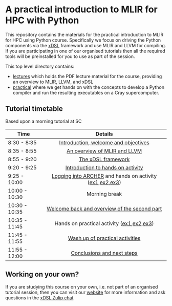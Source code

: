 # A practical introduction to MLIR for HPC with Python

This repository contains the materials for the practical introduction to MLIR for HPC using Python course. Specifically we focus on driving the Python components via the [xDSL](https://github.com/xdslproject/xdsl) framework and use MLIR and LLVM for compiling. If you are participating in one of our organised tutorials then all the required tools will be preinstalled for you to use as part of the session. 

This top level directory contains:
* [lectures](lectures) which holds the PDF lecture material for the course, providing an overview to MLIR, LLVM, and xDSL
* [practical](practical) where we get hands on with the concepts to develop a Python compiler and run the resulting executables on a Cray supercomputer.

## Tutorial timetable

Based upon a morning tutorial at SC

| Time        | Details           |
| ------------- |:-------------:|
| 8:30 - 8:35      | [Introduction, welcome and objectives](https://github.com/xdslproject/training-intro/raw/main/lectures/Welcome%20and%20overview.pdf) |
| 8:35 - 8:55      | [An overview of MLIR and LLVM](https://github.com/xdslproject/training-intro/raw/main/lectures/Introduction%20to%20MLIR%20and%20LLVM.pdf) |
| 8:55 - 9:20 | [The xDSL framework](https://github.com/xdslproject/training-intro/raw/main/lectures/The%20xDSL%20framework.pdf) |
| 9:20 - 9:25 | [Introduction to hands on activity](https://github.com/xdslproject/training-intro/raw/main/lectures/Intro%20Hands%20On.pdf) |
| 9:25 - 10:00 | [Logging into ARCHER](https://github.com/xdslproject/training-intro/blob/main/practical/general/ARCHER2.md) and hands on activity ([ex1](https://github.com/xdslproject/training-intro/tree/main/practical/one),[ex2](https://github.com/xdslproject/training-intro/tree/main/practical/two),[ex3](https://github.com/xdslproject/training-intro/tree/main/practical/three)) |
| 10:00 - 10:30 | Morning break |
| 10:30 - 10:35 | [Welcome back and overview of the second part](https://github.com/xdslproject/training-intro/raw/main/lectures/Second%20part.pdf) |
| 10:35 - 11:45 | Hands on practical activity ([ex1](https://github.com/xdslproject/training-intro/tree/main/practical/one),[ex2](https://github.com/xdslproject/training-intro/tree/main/practical/two),[ex3](https://github.com/xdslproject/training-intro/tree/main/practical/three))|
| 11:45 - 11:55 | [Wash up of practical activities](https://github.com/xdslproject/training-intro/raw/main/lectures/Practical%20summary.pdf) |
| 11:55 - 12:00 | [Conclusions and next steps](https://github.com/xdslproject/training-intro/raw/main/lectures/Summary.pdf) |

## Working on your own?

If you are studying this course on your own, i.e. not part of an organised tutorial session, then you can visit our [website](https://www.xdsl.dev) for more information and ask questions in the [xDSL Zulip chat](https://xdsl.zulipchat.com/)
